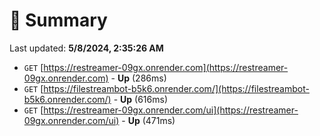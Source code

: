 # 📖 Summary
Last updated: **5/8/2024, 2:35:26 AM**

- `GET` [https://restreamer-09gx.onrender.com](https://restreamer-09gx.onrender.com) - **Up** (286ms)
- `GET` [https://filestreambot-b5k6.onrender.com/](https://filestreambot-b5k6.onrender.com/) - **Up** (616ms)
- `GET` [https://restreamer-09gx.onrender.com/ui](https://restreamer-09gx.onrender.com/ui) - **Up** (471ms)
